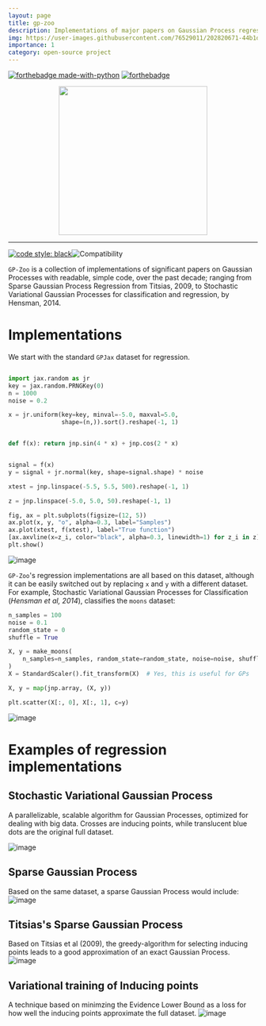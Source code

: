 ```yaml
---
layout: page
title: gp-zoo
description: Implementations of major papers on Gaussian Process regression models, implemented from scratch in Python, notably including Stochastic Variational Gaussian Processes.
img: https://user-images.githubusercontent.com/76529011/202820671-44b1d06e-1d92-4585-b2d8-f3e18fad50cb.png
importance: 1
category: open-source project
---
```

[![forthebadge made-with-python](http://ForTheBadge.com/images/badges/made-with-python.svg)](https://www.python.org/)
[![forthebadge](https://forthebadge.com/images/badges/built-with-love.svg)](https://forthebadge.com)

<div align = center>
<a href = "github.com/plugyawn"><img width="300px" height="300px" src= "https://user-images.githubusercontent.com/76529011/202820671-44b1d06e-1d92-4585-b2d8-f3e18fad50cb.png"></a>
</div>

-----------------------------------------
[![code style: black](https://img.shields.io/badge/code%20style-black-000000.svg)](https://github.com/psf/black)![Compatibility](https://img.shields.io/badge/compatible%20with-python3.6.x-blue.svg)

```GP-Zoo``` is a collection of implementations of significant papers on Gaussian Processes with readable, simple code, over the past decade; ranging from Sparse Gaussian Process Regression from Titsias, 2009, to Stochastic Variational Gaussian Processes for classification and regression, by Hensman, 2014. 

# Implementations

We start with the standard ```GPJax``` dataset for regression.
```python

import jax.random as jr
key = jax.random.PRNGKey(0)
n = 1000
noise = 0.2

x = jr.uniform(key=key, minval=-5.0, maxval=5.0,
               shape=(n,)).sort().reshape(-1, 1)


def f(x): return jnp.sin(4 * x) + jnp.cos(2 * x)


signal = f(x)
y = signal + jr.normal(key, shape=signal.shape) * noise

xtest = jnp.linspace(-5.5, 5.5, 500).reshape(-1, 1)

z = jnp.linspace(-5.0, 5.0, 50).reshape(-1, 1)

fig, ax = plt.subplots(figsize=(12, 5))
ax.plot(x, y, "o", alpha=0.3, label="Samples")
ax.plot(xtest, f(xtest), label="True function")
[ax.axvline(x=z_i, color="black", alpha=0.3, linewidth=1) for z_i in z]
plt.show()
```
![image](https://user-images.githubusercontent.com/76529011/202865518-e7ee8de9-7b8a-4f70-b883-55fc3b68a3a7.png)

```GP-Zoo```'s regression implementations are all based on this dataset, although it can be easily switched out by replacing ```x``` and ```y``` with a different dataset.
For example, Stochastic Variational Gaussian Processes for Classification (*Hensman et al, 2014*), classifies the ```moons``` dataset:
```python
n_samples = 100
noise = 0.1
random_state = 0
shuffle = True

X, y = make_moons(
    n_samples=n_samples, random_state=random_state, noise=noise, shuffle=shuffle
)
X = StandardScaler().fit_transform(X)  # Yes, this is useful for GPs

X, y = map(jnp.array, (X, y))

plt.scatter(X[:, 0], X[:, 1], c=y)
```
![image](https://user-images.githubusercontent.com/76529011/202865498-775da1e2-de64-4bd9-af97-f578cc0aa639.png)

# Examples of regression implementations

## Stochastic Variational Gaussian Process
A parallelizable, scalable algorithm for Gaussian Processes, optimized for dealing with big data. Crosses are inducing points, while translucent blue dots are the original full dataset.

![image](https://user-images.githubusercontent.com/76529011/202865852-698638d7-c08b-4afb-99cf-cb7e3ec9bf94.png)

## Sparse Gaussian Process

Based on the same dataset, a sparse Gaussian Process would include:
![image](https://user-images.githubusercontent.com/76529011/202865600-7f74d040-dcfd-4be2-8ad4-06d69454cc8d.png)

## Titsias's Sparse Gaussian Process

Based on Titsias et al (2009), the greedy-algorithm for selecting inducing points leads to a good approximation of an exact Gaussian Process.
![image](https://user-images.githubusercontent.com/76529011/202865698-503ff319-5c21-48ca-8aad-68b90943d40c.png)

## Variational training of Inducing points

A technique based on minimzing the Evidence Lower Bound as a loss for how well the inducing points approximate the full dataset.
![image](https://user-images.githubusercontent.com/76529011/202865728-c0570d98-f666-4f49-8883-69c615ad8587.png)





